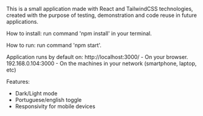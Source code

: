 This is a small application made with React and TailwindCSS technologies, created with the purpose of testing, demonstration and code reuse in future applications.

How to install: 
run command 'npm install' in your terminal.

How to run:
run command 'npm start'.

Application runs by default on:
http://localhost:3000/ - On your browser.
192.168.0.104:3000  - On the machines in your network (smartphone, laptop, etc)

Features:
- Dark/Light mode
- Portuguese/english toggle
- Responsivity for mobile devices
